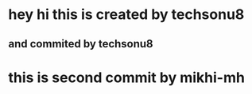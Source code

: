 # hey hi this is created by techsonu8
## and commited by techsonu8

# this is second commit by mikhi-mh

